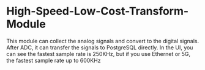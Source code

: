 # High-Speed-Low-Cost-Transform-Module
This module can collect the analog signals and convert to the digital signals. After ADC, it can transfer the signals to PostgreSQL directly. In the UI, you can see the fastest sample rate is 250KHz, but if you use Ethernet or 5G, the fastest sample rate up to 600KHz
